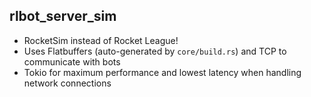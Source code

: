 ## rlbot_server_sim

- RocketSim instead of Rocket League!
- Uses Flatbuffers (auto-generated by `core/build.rs`) and TCP to communicate with bots
- Tokio for maximum performance and lowest latency when handling network connections
